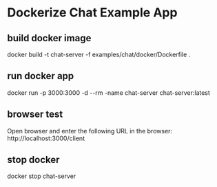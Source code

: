 # Dockerize Chat Example App

## build docker image
docker build -t chat-server -f examples/chat/docker/Dockerfile .

## run docker app
docker run -p 3000:3000 -d --rm -name chat-server chat-server:latest

## browser test
Open browser and enter the following URL in the browser: http://localhost:3000/client

## stop docker
docker stop chat-server
